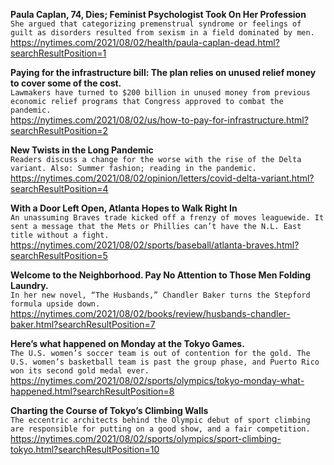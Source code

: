 **Paula Caplan, 74, Dies; Feminist Psychologist Took On Her Profession**\
`She argued that categorizing premenstrual syndrome or feelings of guilt as disorders resulted from sexism in a field dominated by men.`\
https://nytimes.com/2021/08/02/health/paula-caplan-dead.html?searchResultPosition=1

**Paying for the infrastructure bill: The plan relies on unused relief money to cover some of the cost.**\
`Lawmakers have turned to $200 billion in unused money from previous economic relief programs that Congress approved to combat the pandemic.`\
https://nytimes.com/2021/08/02/us/how-to-pay-for-infrastructure.html?searchResultPosition=2

**New Twists in the Long Pandemic**\
`Readers discuss a change for the worse with the rise of the Delta variant. Also: Summer fashion; reading in the pandemic.`\
https://nytimes.com/2021/08/02/opinion/letters/covid-delta-variant.html?searchResultPosition=4

**With a Door Left Open, Atlanta Hopes to Walk Right In**\
`An unassuming Braves trade kicked off a frenzy of moves leaguewide. It sent a message that the Mets or Phillies can’t have the N.L. East title without a fight.`\
https://nytimes.com/2021/08/02/sports/baseball/atlanta-braves.html?searchResultPosition=5

**Welcome to the Neighborhood. Pay No Attention to Those Men Folding Laundry.**\
`In her new novel, “The Husbands,” Chandler Baker turns the Stepford formula upside down.`\
https://nytimes.com/2021/08/02/books/review/husbands-chandler-baker.html?searchResultPosition=7

**Here’s what happened on Monday at the Tokyo Games.**\
`The U.S. women’s soccer team is out of contention for the gold. The U.S. women’s basketball team is past the group phase, and Puerto Rico won its second gold medal ever.`\
https://nytimes.com/2021/08/02/sports/olympics/tokyo-monday-what-happened.html?searchResultPosition=8

**Charting the Course of Tokyo’s Climbing Walls**\
`The eccentric architects behind the Olympic debut of sport climbing are responsible for putting on a good show, and a fair competition.`\
https://nytimes.com/2021/08/02/sports/olympics/sport-climbing-tokyo.html?searchResultPosition=10

